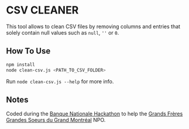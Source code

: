# CSV CLEANER

This tool allows to clean CSV files by removing columns and entries that solely contain null values such as `null`, `''` or `0`.

## How To Use

```bash
npm install
node clean-csv.js <PATH_TO_CSV_FOLDER>
```

Run `node clean-csv.js --help` for more info.

## Notes

Coded during the [Banque Nationale Hackathon](https://www.eventbrite.com/e/hackathon-la-science-des-donnees-au-service-de-la-communaute-tickets-64366656402) to help the [Grands Frères Grandes Soeurs du Grand Montréal](https://gfgsmtl.qc.ca/) NPO.
